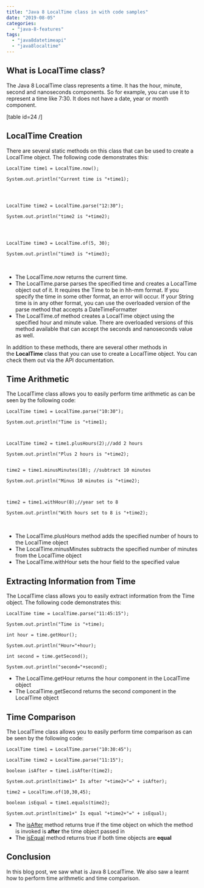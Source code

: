 ```yaml
---
title: "Java 8 LocalTime class in with code samples"
date: "2019-08-05"
categories: 
  - "java-8-features"
tags: 
  - "java8datetimeapi"
  - "java8localtime"
---
```


## What is LocalTime class?

The Java 8 LocalTime class represents a time. It has the hour, minute, second and nanoseconds components. So for example, you can use it to represent a time like 7:30. It does not have a date, year or month component.

\[table id=24 /\]

## LocalTime Creation

There are several static methods on this class that can be used to create a LocalTime object. The following code demonstrates this:

```
LocalTime time1 = LocalTime.now();

System.out.println("Current time is "+time1);




LocalTime time2 = LocalTime.parse("12:30");

System.out.println("time2 is "+time2);




LocalTime time3 = LocalTime.of(5, 30);

System.out.println("time3 is "+time3);
```

 

- The LocalTime.now returns the current time.
- The LocalTime.parse parses the specified time and creates a LocalTime object out of it. It requires the Time to be in hh-mm format. If you specify the time in some other format, an error will occur. If your String time is in any other format, you can use the overloaded version of the parse method that accepts a DateTimeFormatter
- The LocalTime.of method creates a LocalTime object using the specified hour and minute value. There are overloaded versions of this method available that can accept the seconds and nanoseconds value as well.

In addition to these methods, there are several other methods in the **LocalTime** class that you can use to create a LocalTime object. You can check them out via the API documentation.

## Time Arithmetic

The LocalTime class allows you to easily perform time arithmetic as can be seen by the following code:

```
LocalTime time1 = LocalTime.parse("10:30");

System.out.println("Time is "+time1);



LocalTime time2 = time1.plusHours(2);//add 2 hours

System.out.println("Plus 2 hours is "+time2);


time2 = time1.minusMinutes(10); //subtract 10 minutes

System.out.println("Minus 10 minutes is "+time2);



time2 = time1.withHour(8);//year set to 8

System.out.println("With hours set to 8 is "+time2);
```

 

- The LocalTime.plusHours method adds the specified number of hours to the LocalTime object
- The LocalTime.minusMinutes subtracts the specified number of minutes from the LocalTime object
- The LocalTime.withHour sets the hour field to the specified value

## Extracting Information from Time

The LocalTime class allows you to easily extract information from the Time object. The following code demonstrates this:

```
LocalTime time = LocalTime.parse("11:45:15");

System.out.println("Time is "+time);

int hour = time.getHour();

System.out.println("Hour="+hour);

int second = time.getSecond();

System.out.println("second="+second);
```

- The LocalTime.getHour returns the hour component in the LocalTime object
- The LocalTime.getSecond returns the second component in the LocalTime object

## Time Comparison

The LocalTime class allows you to easily perform time comparison as can be seen by the following code:

```
LocalTime time1 = LocalTime.parse("10:30:45");

LocalTime time2 = LocalTime.parse("11:15");

boolean isAfter = time1.isAfter(time2);

System.out.println(time1+" Is after "+time2+"=" + isAfter);

time2 = LocalTime.of(10,30,45);

boolean isEqual = time1.equals(time2);

System.out.println(time1+" Is equal "+time2+"=" + isEqual);
```

- The [isAfter](https://docs.oracle.com/javase/8/docs/api/java/time/LocalDate.html#isAfter-java.time.chrono.ChronoLocalDate-) method returns true if the time object on which the method is invoked is **after** the time object passed in
- The [isEqual](https://docs.oracle.com/javase/8/docs/api/java/time/LocalDate.html#isEqual-java.time.chrono.ChronoLocalDate-) method returns true if both time objects are **equal**

## Conclusion

In this blog post, we saw what is Java 8 LocalTime. We also saw a learnt how to perform time arithmetic and time comparison.
